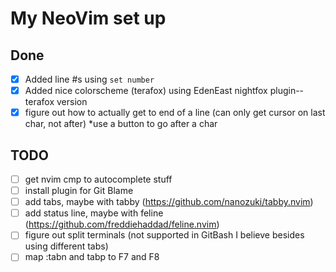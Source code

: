 # My NeoVim set up

## Done
- [X] Added line #s using `set number`
- [X] Added nice colorscheme (terafox) using EdenEast nightfox plugin--terafox version
- [X] figure out how to actually get to end of a line (can only get cursor on last char, not after) *use a button to go after a char

## TODO
- [ ] get nvim cmp to autocomplete stuff
- [ ] install plugin for Git Blame
- [ ] add tabs, maybe with tabby (https://github.com/nanozuki/tabby.nvim)
- [ ] add status line, maybe with feline (https://github.com/freddiehaddad/feline.nvim)
- [ ] figure out split terminals (not supported in GitBash I believe besides using different tabs)
- [ ] map :tabn and tabp to F7 and F8
